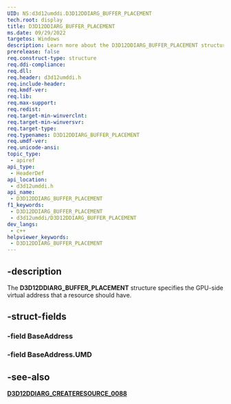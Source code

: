 ```yaml
---
UID: NS:d3d12umddi.D3D12DDIARG_BUFFER_PLACEMENT
tech.root: display
title: D3D12DDIARG_BUFFER_PLACEMENT
ms.date: 09/29/2022
targetos: Windows
description: Learn more about the D3D12DDIARG_BUFFER_PLACEMENT structure.
prerelease: false
req.construct-type: structure
req.ddi-compliance: 
req.dll: 
req.header: d3d12umddi.h
req.include-header: 
req.kmdf-ver: 
req.lib: 
req.max-support: 
req.redist: 
req.target-min-winverclnt: 
req.target-min-winversvr: 
req.target-type: 
req.typenames: D3D12DDIARG_BUFFER_PLACEMENT
req.umdf-ver: 
req.unicode-ansi: 
topic_type:
 - apiref
api_type:
 - HeaderDef
api_location:
 - d3d12umddi.h
api_name:
 - D3D12DDIARG_BUFFER_PLACEMENT
f1_keywords:
 - D3D12DDIARG_BUFFER_PLACEMENT
 - d3d12umddi/D3D12DDIARG_BUFFER_PLACEMENT
dev_langs:
 - c++
helpviewer_keywords:
 - D3D12DDIARG_BUFFER_PLACEMENT
---
```


## -description

The **D3D12DDIARG_BUFFER_PLACEMENT** structure specifies the GPU-side virtual address that a resource should have.

## -struct-fields

### -field BaseAddress

### -field BaseAddress.UMD

## -see-also

[**D3D12DDIARG_CREATERESOURCE_0088**](ns-d3d12umddi-d3d12ddiarg_createresource_0088.md)
